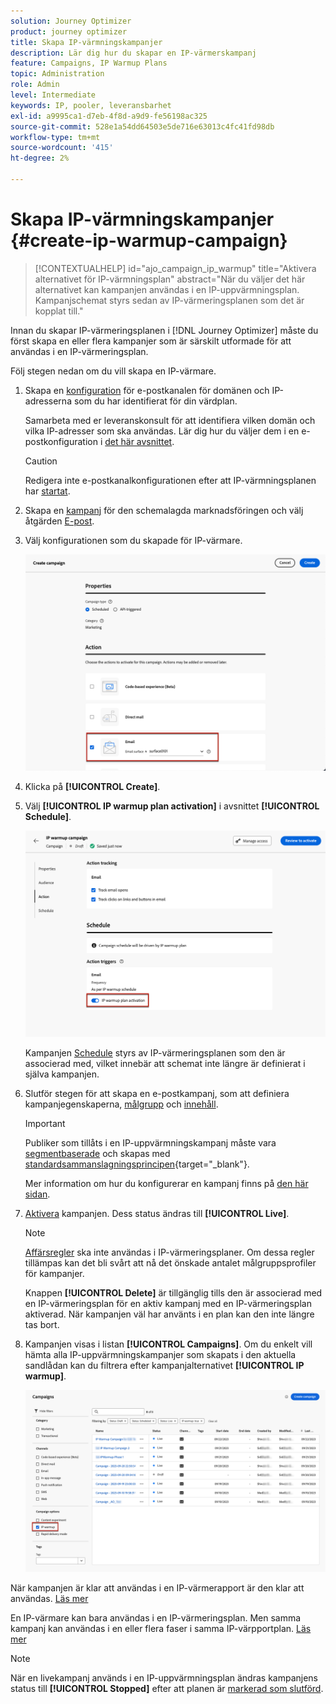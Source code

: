 ```yaml
---
solution: Journey Optimizer
product: journey optimizer
title: Skapa IP-värmningskampanjer
description: Lär dig hur du skapar en IP-värmerskampanj
feature: Campaigns, IP Warmup Plans
topic: Administration
role: Admin
level: Intermediate
keywords: IP, pooler, leveransbarhet
exl-id: a9995ca1-d7eb-4f8d-a9d9-fe56198ac325
source-git-commit: 528e1a54dd64503e5de716e63013c4fc41fd98db
workflow-type: tm+mt
source-wordcount: '415'
ht-degree: 2%

---
```


# Skapa IP-värmningskampanjer {#create-ip-warmup-campaign}

>[!CONTEXTUALHELP]
>id="ajo_campaign_ip_warmup"
>title="Aktivera alternativet för IP-värmningsplan"
>abstract="När du väljer det här alternativet kan kampanjen användas i en IP-uppvärmningsplan. Kampanjschemat styrs sedan av IP-värmeringsplanen som det är kopplat till."

Innan du skapar IP-värmeringsplanen i [!DNL Journey Optimizer] måste du först skapa en eller flera kampanjer som är särskilt utformade för att användas i en IP-värmeringsplan<!--through a dedicated option-->.

Följ stegen nedan om du vill skapa en IP-värmare.

1. Skapa en [konfiguration](channel-surfaces.md) för e-postkanalen för domänen och IP-adresserna som du har identifierat för din värdplan.

   Samarbeta med er leveranskonsult för att identifiera vilken domän och vilka IP-adresser som ska användas. Lär dig hur du väljer dem i en e-postkonfiguration i [det här avsnittet](../email/email-settings.md#subdomains-and-ip-pools).

   >[!CAUTION]
   >
   >Redigera inte e-postkanalkonfigurationen efter att IP-värmningsplanen har [startat](ip-warmup-execution.md).

1. Skapa en [kampanj](../campaigns/create-campaign.md) för den schemalagda marknadsföringen och välj åtgärden [E-post](../email/create-email.md#create-email-journey-campaign).

   <!--Select the Marketing category. The IP warmup plan activation option is only available for  marketing-type campaigns.-->

1. Välj konfigurationen som du skapade för IP-värmare.

   ![](assets/ip-warmup-campaign-surface.png)

   <!--You must use the same configuration as the one that will be used for the asociated IP warmup plan. [Learn how to create an IP warmup plan](#create-ip-warmup-plan)-->

1. Klicka på **[!UICONTROL Create]**.

1. Välj **[!UICONTROL IP warmup plan activation]** i avsnittet **[!UICONTROL Schedule]**.

   ![](assets/ip-warmup-campaign-plan-activation.png)

   Kampanjen [Schedule](../campaigns/create-campaign.md#schedule) styrs av IP-värmeringsplanen som den är associerad med, vilket innebär att schemat inte längre är definierat i själva kampanjen.

1. Slutför stegen för att skapa en e-postkampanj, som att definiera kampanjegenskaperna, [målgrupp](../audience/about-audiences.md)<!--best practices for IP warmup in terms of audience?--> och [innehåll](../email/get-started-email-design.md#key-steps).

   >[!IMPORTANT]
   >
   >Publiker som tillåts i en IP-uppvärmningskampanj måste vara [segmentbaserade](../audience/creating-a-segment-definition.md) och skapas med [standardsammanslagningsprincipen](https://experienceleague.adobe.com/en/docs/experience-platform/profile/merge-policies/overview#default-merge-policy){target="_blank"}.

   Mer information om hur du konfigurerar en kampanj finns på [den här sidan](../campaigns/get-started-with-campaigns.md).

1. [Aktivera](../campaigns/review-activate-campaign.md) kampanjen. Dess status ändras till **[!UICONTROL Live]**.

   >[!NOTE]
   >
   >[Affärsregler](../conflict-prioritization/rule-sets.md#apply-frequency-rule) ska inte användas i IP-värmeringsplaner. Om dessa regler tillämpas kan det bli svårt att nå det önskade antalet målgruppsprofiler för kampanjer.

   Knappen **[!UICONTROL Delete]** är tillgänglig tills den är associerad med en IP-värmeringsplan för en aktiv kampanj med en IP-värmeringsplan aktiverad. När kampanjen väl har använts i en plan kan den inte längre tas bort.

1. Kampanjen visas i listan **[!UICONTROL Campaigns]**. Om du enkelt vill hämta alla IP-uppvärmningskampanjer som skapats i den aktuella sandlådan kan du filtrera efter kampanjalternativet **[!UICONTROL IP warmup]**.

   ![](assets/ip-warmup-campaign-filter.png)

När kampanjen är klar att användas i en IP-värmerapport är den klar att användas. [Läs mer](ip-warmup-plan.md)

En IP-värmare kan bara användas i en IP-värmeringsplan. Men samma kampanj kan användas i en eller flera faser i samma IP-värpportplan. [Läs mer](ip-warmup-plan.md#define-phases)

>[!NOTE]
>
>När en livekampanj används i en IP-uppvärmningsplan ändras kampanjens status till **[!UICONTROL Stopped]** efter att planen är [markerad som slutförd](ip-warmup-execution.md#mark-as-completed).

